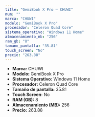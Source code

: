 ```yaml
---
title: "GemiBook X Pro — CHUWI"
num: ""
marca: "CHUWI"
modelo: "GemiBook X Pro"
procesador: "Celeron Quad Core"
sistema_operativo: "Windows 11 Home"
almacenamiento_mb: "256"
ram_gb: "8"
tamano_pantalla: "35.81"
touch_screen: "No"
precio: "263.88"
---
```

<ul>
<li><strong>Marca:</strong> CHUWI</li>
<li><strong>Modelo:</strong> GemiBook X Pro</li>
<li><strong>Sistema Operativo:</strong> Windows 11 Home</li>
<li><strong>Procesador:</strong> Celeron Quad Core </li>
<li><strong>Tamaño de pantalla:</strong> 35.81</li>
<li><strong>Touch Screen:</strong> No</li>
<li><strong>RAM (GB):</strong> 8</li>
<li><strong>Almacenamiento (MB):</strong> 256</li>
<li><strong>Precio:</strong> 263.88</li>
</ul>